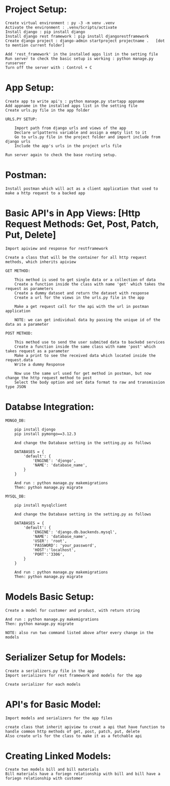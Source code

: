 # Project Setup:

    Create virtual environment : py -3 -m venv .venv
    Activate the environment : .venv/Scripts/activate
    Install django : pip install django
    Install django rest framework : pip install djangorestframework
    Create django project : django-admin startproject projectname .   [dot to mention current folder]

    Add 'rest_framework' in the installed apps list in the setting file
    Run server to check the basic setup is working : python manage.py runserver
    Turn off the server with : Control + C

# App Setup:

    Create app to write api's : python manage.py startapp appname
    Add appname in the installed apps list in the setting file
    Create urls.py file in the app folder

    URLS.PY SETUP:

        Import path from django urls and views of the app
        Declare urlpatterns variable and assign a empty list to it
        Go to urls.py file in the project folder and import include from django urls
        Include the app's urls in the project urls file
        
    Run server again to check the base routing setup.

# Postman:

    Install postman which will act as a client application that used to make a http request to a backed app


# Basic API's in App Views: [Http Request Methods: Get, Post, Patch, Put, Delete]

    Import apiview and response for restframework

    Create a class that will be the container for all http request methods, which inherits apiview

    GET METHOD:

        This method is used to get single data or a collection of data
        Create a function inside the class with name 'get' which takes the request as parameters
        Create a dummy dataset and return the dataset with response
        Create a url for the views in the urls.py file in the app

        Make a get request call for the api with the url in postman application

        NOTE: we can get individual data by passing the unique id of the data as a parameter

    POST METHOD:

        This method use to send the user submited data to backebd services
        Create a function inside the same class with name 'post' which takes request as a parameter
        Make a print to see the received data which located inside the request.data
        Write a dummy Response

        Now use the same url used for get method in postman, but now change the http request method to post
        Select the body option and set data format to raw and transmission type JSON

# Databse Integration:

    MONGO_DB:

        pip install djongo
        pip install pymongo==3.12.3

        And change the Database setting in the setting.py as follows

        DATABASES = {
            'default': {
                'ENGINE': 'djongo',
                'NAME': 'database_name',
            }
        }

        And run : python manage.py makemigrations
        Then: python manage.py migrate

    MYSQL_DB:

        pip install mysqlclient

        And change the Database setting in the setting.py as follows

        DATABASES = {
            'default': {
                'ENGINE': 'django.db.backends.mysql',
                'NAME': 'database_name',
                'USER': 'root',
                'PASSWORD': 'your_password',
                'HOST':'localhost',
                'PORT':'3306',
            }
        }

        And run : python manage.py makemigrations
        Then: python manage.py migrate

# Models Basic Setup:

    Create a model for customer and product, with return string

    And run : python manage.py makemigrations
    Then: python manage.py migrate

    NOTE: also run two command listed above after every change in the models

# Serializer Setup for Models:

    Create a serializers.py file in the app
    Import serializers for rest framework and models for the app

    Create serializer for each models

# API's for Basic Model:

    Import models and serializers for the app files

    create class that inherit apiview to creat a api that have function to handle common http methods of get, post, patch, put, delete
    Also create urls for the class to make it as a fetchable api

# Creating Linked Models:

    Create two models bill and bill materials
    Bill materials have a foriegn relationship with bill and bill have a foriegn relationship with customer


